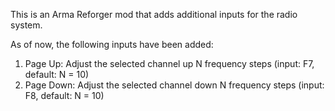 This is an Arma Reforger mod that adds additional inputs for the radio system.

As of now, the following inputs have been added:
1. Page Up: Adjust the selected channel up N frequency steps (input: F7, default: N = 10)
2. Page Down: Adjust the selected channel down N frequency steps (input: F8, default: N = 10)
